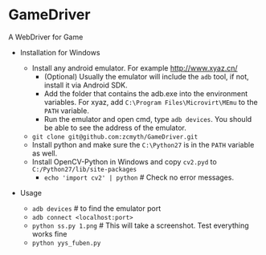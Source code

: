 # GameDriver
A WebDriver for Game

* Installation for Windows
  * Install any android emulator. For example http://www.xyaz.cn/
    * (Optional) Usually the emulator will include the `adb` tool, if not, install it via Android SDK.
    * Add the folder that contains the adb.exe into the environment variables. For xyaz, add `C:\Program Files\Microvirt\MEmu` to the `PATH` variable.
    * Run the emulator and open cmd, type `adb devices`. You should be able to see the address of the emulator.
  * `git clone git@github.com:zcmyth/GameDriver.git`
  * Install python and make sure the `C:\Python27` is in the `PATH` variable as well.
  * Install OpenCV-Python in Windows and copy `cv2.pyd` to `C:/Python27/lib/site-packages`
    * `echo 'import cv2' | python` # Check no error messages.

* Usage
  * `adb devices` # to find the emulator port
  * `adb connect <localhost:port>`
  * `python ss.py 1.png` # This will take a screenshot. Test everything works fine
  * `python yys_fuben.py`
